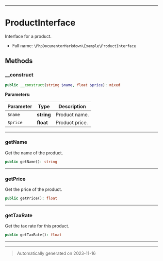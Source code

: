 ***

# ProductInterface

Interface for a product.


* Full name: `\PhpDocumentorMarkdown\Example\ProductInterface`




## Methods


### __construct



```php
public __construct(string $name, float $price): mixed
```








**Parameters:**

| Parameter | Type | Description |
|-----------|------|-------------|
| `$name` | **string** | Product name. |
| `$price` | **float** | Product price. |




***

### getName

Get the name of the product.

```php
public getName(): string
```











***

### getPrice

Get the price of the product.

```php
public getPrice(): float
```











***

### getTaxRate

Get the tax rate for this product.

```php
public getTaxRate(): float
```











***


***
> Automatically generated on 2023-11-16
